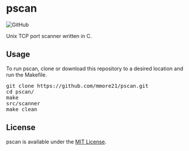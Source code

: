 # pscan

![GitHub](https://img.shields.io/github/license/mmore21/pscan)

Unix TCP port scanner written in C.

## Usage

To run pscan, clone or download this repository to a desired location and run the Makefile.

<pre>
git clone https://github.com/mmore21/pscan.git
cd pscan/
make
src/scanner
make clean
</pre>

## License
pscan is available under the [MIT License](https://github.com/mmore21/blob/master/LICENSE).